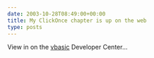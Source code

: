 ```yaml
---
date: 2003-10-28T08:49:00+00:00
title: My ClickOnce chapter is up on the web
type: posts
---
```

View in on the [vbasic](https://msdn.microsoft.com/vbasic/default.aspx?pull=/library/en-us/dnwinforms/html/clickonce.asp) Developer Center...
